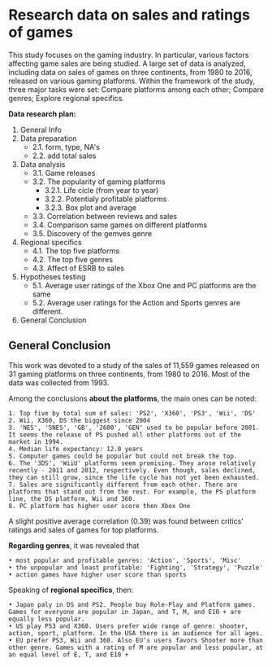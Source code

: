 # Research data on sales and ratings of games

This study focuses on the gaming industry. In particular, various factors affecting game sales are being studied. A large set of data is analyzed, including data on sales of games on three continents, from 1980 to 2016, released on various gaming platforms. Within the framework of the study, three major tasks were set: Compare platforms among each other; Compare genres; Explore regional specifics.

**Data research plan:**
1. General Info
2. Data preparation
    * 2.1. form, type, NA's
    * 2.2. add total sales
3. Data analysis
    * 3.1. Game releases
    * 3.2. The popularity of gaming platforms
        * 3.2.1. Life cicle (from year to year)
        * 3.2.2. Potentialy profitable platforms
        * 3.2.3. Box plot and average
    * 3.3. Correlation between reviews and sales
    * 3.4. Comparison same games on different platforms
    * 3.5. Discovery of the gemves genre
4. Regional specifics
    * 4.1. The top five platforms
    * 4.2. The top five genres
    * 4.3. Affect of ESRB to sales 
5. Hypotheses testing
    * 5.1. Average user ratings of the Xbox One and PC platforms are the same
    * 5.2. Average user ratings for the Action and Sports genres are different.
6. General Conclusion

## General Conclusion

This work was devoted to a study of the sales of 11,559 games released on 31 gaming platforms on three continents, from 1980 to 2016. Most of the data was collected from 1993.

Among the conclusions **about the platforms**, the main ones can be noted:

    1. Top five by total sum of sales: 'PS2', 'X360', 'PS3', 'Wii', 'DS'
    2. Wii, X360, DS the biggest since 2004
    3. 'NES', 'SNES', 'GB', '2600', 'GEN' used to be popular before 2001. It seems the release of PS pushed all other platforms out of the market in 1994.
    4. Median life expectancy: 12.0 years
    5. Computer games could be popular but could not break the top.
    6. The '3DS', 'WiiU' platforms seem promising. They arose relatively recently - 2011 and 2012, respectively. Even though, sales declined, they can still grow, since the life cycle has not yet been exhausted.
    7. Sales are significantly different from each other. There are platforms that stand out from the rest. For example, the PS platform line, the DS platform, Wii and 360.
    8. PC platform has higher user score then Xbox One

A slight positive average correlation (0.39) was found between critics' ratings and sales of games for top platforms.

**Regarding genres**, it was revealed that

    • most popular and profitable genres: 'Action', 'Sports', 'Misc'
    • the unpopular and least profitable: 'Fighting', 'Strategy', 'Puzzle'
    • action games have higher user score than sports

Speaking of **regional specifics**, then:

    • Japan paly in DS and PS2. People buy Role-Play and Platform games. Games for everyone are popular in Japan, and T, M, and E10 + are equally less popular.
    • US play PS3 and X360. Users prefer wide range of genre: shooter, action, sport, platform. In the USA there is an audience for all ages.
    • EU prefer PS3, Wii and 360. Also EU's users favors Shooter more than other genre. Games with a rating of M are popular and less popular, at an equal level of E, T, and E10 +
